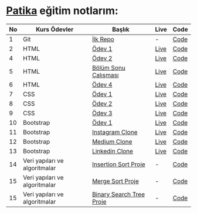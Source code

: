# [Patika](https://app.patika.dev/paths) eğitim notlarım:

| No  | Kurs Ödevler                  | Başlık                                                                                                            | Live                                                         | Code                                                                                              |
| --- | ----------------------------- | ----------------------------------------------------------------------------------------------------------------- | ------------------------------------------------------------ | ------------------------------------------------------------------------------------------------- |
| 1   | Git                           | [İlk Repo](https://app.patika.dev/courses/git/odev1)                                                              | -                                                            | [Code](https://github.com/ulascan54/patika-edu/tree/main/homework-1)                              |
| 2   | HTML                          | [Ödev 1](https://app.patika.dev/courses/html/odev1)                                                               | [Live](https://ulascan54.github.io/patika-edu/html/hw-1/)    | [Code](https://github.com/ulascan54/patika-edu/tree/main/html/hw-1)                               |
| 4   | HTML                          | [Ödev 2](https://app.patika.dev/courses/html/odev2)                                                               | [Live](https://ulascan54.github.io/patika-edu/html/hw-2/)    | [Code](https://github.com/ulascan54/patika-edu/tree/main/html/hw-2)                               |
| 5   | HTML                          | [Bölüm Sonu Çalışması](https://app.patika.dev/courses/html/bolum-sonu2)                                           | [Live](https://ulascan54.github.io/patika-edu/html/hw-3/)    | [Code](https://github.com/ulascan54/patika-edu/tree/main/html/hw-3)                               |
| 6   | HTML                          | [Ödev 4](https://app.patika.dev/courses/html/odev3)                                                               | [Live](https://ulascan54.github.io/patika-edu/html/hw-4/)    | [Code](https://github.com/ulascan54/patika-edu/tree/main/html/hw-4)                               |
| 7   | CSS                           | [Ödev 1](https://app.patika.dev/courses/css/odev1)                                                                | [Live](https://ulascan54.github.io/patika-edu/css/1-hw/)     | [Code](https://github.com/ulascan54/patika-edu/tree/main/css/1-hw)                                |
| 8   | CSS                           | [Ödev 2](https://app.patika.dev/courses/css/odev2)                                                                | [Live](https://ulascan54.github.io/patika-edu/css/2-hw/)     | [Code](https://github.com/ulascan54/patika-edu/tree/main/css/2-hw)                                |
| 9   | CSS                           | [Ödev 3](https://app.patika.dev/courses/css/odev3)                                                                | [Live](https://ulascan54.github.io/patika-edu/css/3-hw/)     | [Code](https://github.com/ulascan54/patika-edu/tree/main/css/3-hw)                                |
| 10  | Bootstrap                     | [Ödev 1](https://app.patika.dev/courses/bootstrap/odev1)                                                          | [Live](https://ulascan54.github.io/patika-edu/bootsrap/hw-1) | [Code](https://github.com/ulascan54/patika-edu/tree/main/bootsrap/hw-1)                           |
| 11  | Bootstrap                     | [Instagram Clone](https://app.patika.dev/courses/bootstrap/odev2)                                                 | [Live](https://ulascan54.github.io/patika-edu/bootsrap/hw-2) | [Code](https://github.com/ulascan54/patika-edu/tree/main/bootsrap/hw-2)                           |
| 12  | Bootstrap                     | [Medium Clone](https://app.patika.dev/courses/bootstrap/klon-calismasi-tek)                                       | [Live](https://ulascan54.github.io/patika-edu/bootsrap/hw-3) | [Code](https://github.com/ulascan54/patika-edu/tree/main/bootsrap/hw-3)                           |
| 13  | Bootstrap                     | [Linkedin Clone](https://app.patika.dev/courses/bootstrap/odev3)                                                  | [Live](https://ulascan54.github.io/patika-edu/bootsrap/hw-4) | [Code](https://github.com/ulascan54/patika-edu/tree/main/bootsrap/hw-4)                           |
| 14  | Veri yapıları ve algoritmalar | [Insertion Sort Proje](https://app.patika.dev/courses/veri-yapilari-ve-algoritmalar/insertion-sort-proje)         | -                                                            | [Code](https://github.com/ulascan54/patika-edu/tree/main/veri-yapilari-ve-algoritmalar/project-1) |
| 15  | Veri yapıları ve algoritmalar | [Merge Sort Proje](https://app.patika.dev/courses/veri-yapilari-ve-algoritmalar/merge-sort-proje)                 | -                                                            | [Code](https://github.com/ulascan54/patika-edu/tree/main/veri-yapilari-ve-algoritmalar/project-2) |
| 15  | Veri yapıları ve algoritmalar | [Binary Search Tree Proje](https://app.patika.dev/courses/veri-yapilari-ve-algoritmalar/binary-search-tree-proje) | -                                                            | [Code](https://github.com/ulascan54/patika-edu/tree/main/veri-yapilari-ve-algoritmalar/project-3) |
